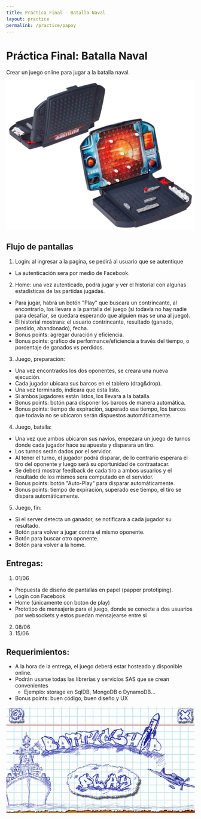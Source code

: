 ```yaml
---
title: Práctica Final - Batalla Naval
layout: practice
permalink: /practice/papoy
---
```


# Práctica Final: Batalla Naval

Crear un juego online para jugar a la batalla naval.

![Batalla Naval](../10-papoy/battleship.jpg)

## Flujo de pantallas

1. Login: al ingresar a la pagina, se pedirá al usuario que se autentique
  - La autenticación sera por medio de Facebook.
2. Home: una vez autenticado, podrá jugar y ver el historial con algunas estadísticas de las partidas jugadas.
  - Para jugar, habrá un botón "Play" que buscara un contrincante, al encontrarlo, los llevara a la pantalla del juego (si todavía no hay nadie para desafiar, se quedara esperando que alguien mas se una al juego). 
  - El historial mostrara: el usuario contrincante, resultado (ganado, perdido, abandonado), fecha.
  - Bonus points: agregar duración y eficiencia.
  - Bonus points: gráfico de performance/eficiencia a través del tiempo, o porcentaje de ganados vs perdidos.
3. Juego, preparación:
  - Una vez encontrados los dos oponentes, se creara una nueva ejecución.
  - Cada jugador ubicara sus barcos en el tablero (drag&drop).
  - Una vez terminado, indicara que esta listo.
  - Si ambos jugadores están listos, los llevara a la batalla.
  - Bonus points: botón para disponer los barcos de manera automática.
  - Bonus points: tiempo de expiración, superado ese tiempo, los barcos que todavía no se ubicaron serán dispuestos automáticamente.
4. Juego, batalla:
  - Una vez que ambos ubicaron sus navíos, empezara un juego de turnos donde cada jugador hace su apuesta y disparara un tiro.
  - Los turnos serán dados por el servidor.
  - Al tener el turno, el jugador podrá disparar, de lo contrario esperara el tiro del oponente y luego será su oportunidad de contraatacar.
  - Se deberá mostrar feedback de cada tiro a ambos usuarios y el resultado de los mismos sera computado en el servidor.
  - Bonus points: botón "Auto-Play" para disparar automáticamente.
  - Bonus points: tiempo de expiración, superado ese tiempo, el tiro se dispara automáticamente.
5. Juego, fin:
  - Si el server detecta un ganador, se notificara a cada jugador su resultado.
  - Botón para volver a jugar contra el mismo oponente.
  - Botón para buscar otro oponente.
  - Botón para volver a la home.

## Entregas:

1. 01/06
  - Propuesta de diseño de pantallas en papel (papper prototiping). 
  - Login con Facebook
  - Home (únicamente con boton de play)
  - Prototipo de mensajería para el juego, donde se conecte a dos usuarios por websockets y estos puedan mensajearse entre si
2. 08/06 
3. 15/06

## Requerimientos:

- A la hora de la entrega, el juego deberá estar hosteado y disponible online.
- Podrán usarse todas las librerías y servicios SAS que se crean convenientes
  - Ejemplo: storage en SqlDB, MongoDB o DynamoDB...
- Bonus points: buen código, buen diseño y UX


![Batalla Naval](../10-papoy/paper.jpg)
